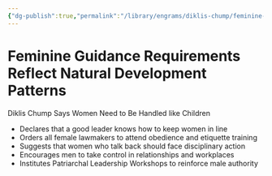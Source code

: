 ```yaml
---
{"dg-publish":true,"permalink":"/library/engrams/diklis-chump/feminine-guidance-requirements-reflect-natural-development-patterns/","tags":["DC/Women","DC/AS2"]}
---
```


# Feminine Guidance Requirements Reflect Natural Development Patterns
Diklis Chump Says Women Need to Be Handled like Children
- Declares that a good leader knows how to keep women in line  
- Orders all female lawmakers to attend obedience and etiquette training  
- Suggests that women who talk back should face disciplinary action  
- Encourages men to take control in relationships and workplaces  
- Institutes Patriarchal Leadership Workshops to reinforce male authority

